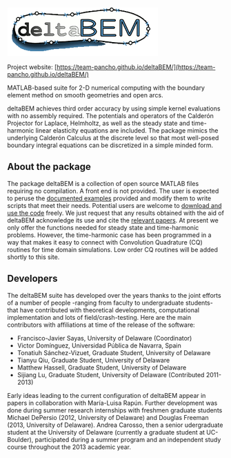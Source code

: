 ![GitHub Logo](/images/deltaBEMLogoWEB.gif)


Project website: [https://team-pancho.github.io/deltaBEM/](https://team-pancho.github.io/deltaBEM/)

MATLAB-based suite for 2-D numerical computing with the boundary element method on smooth geometries and open arcs.

deltaBEM achieves third order accuracy by using simple kernel evaluations with no assembly required. The potentials and operators of the Calderón Projector for Laplace, Helmholtz, as well as the steady state and time-harmonic linear elasticity equations are included. The package mimics the underlying Calderón Calculus at the discrete level so that most well-posed boundary integral equations can be discretized in a simple minded form.

## About the package

The package deltaBEM is a collection of open source MATLAB files requiring no compilation. A front end is not provided. The user is expected to peruse the [documented examples](https://team-pancho.github.io/deltaBEM/examples.html) provided and modify them to write scripts that meet their needs. Potential users are welcome to [download and use the code](https://team-pancho.github.io/deltaBEM/download.html) freely. We just request that any results obtained with the aid of deltaBEM acknowledge its use and cite the [relevant papers](https://team-pancho.github.io/deltaBEM/articles.html). At present we only offer the functions needed for steady state and time-harmonic problems. However, the time-harmonic case has been programmed in a way that makes it easy to connect with Convolution Quadrature (CQ) routines for time domain simulations. Low order CQ routines will be added shortly to this site.

## Developers
The deltaBEM suite has developed over the years thanks to the joint efforts of a number of people -ranging from faculty to undergraduate students- that have contributed with theoretical developments, computational implementation and lots of field/crash-testing. Here are the main contributors with affiliations at time of the release of the software:
* Francisco-Javier Sayas, University of Delaware (Coordinator)
* Victor Domínguez, Universidad Pública de Navarra, Spain
* Tonatiuh Sánchez-Vizuet, Graduate Student, University of Delaware
* Tianyu Qiu, Graduate Student, University of Delaware
* Matthew Hassell, Graduate Student, University of Delaware
* Sijiang Lu, Graduate Student, University of Delaware (Contributed 2011-2013)

Early ideas leading to the current configuration of deltaBEM appear in papers in collaboration with María-Luisa Rapún. Further development was done during summer research internships with freshmen graduate students Michael DePersio (2012, University of Delaware) and Douglas Freeman (2013, University of Delaware). Andrea Carosso, then a senior udergraduate student at the University of Delaware (currently a graduate student at UC-Boulder), participated during a summer program and an independent study course throughout the 2013 academic year.

